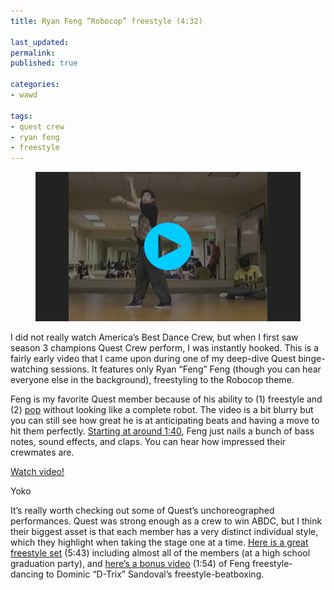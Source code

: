 ```yaml
---
title: Ryan Feng “Robocop” freestyle (4:32)

last_updated: 
permalink: 
published: true

categories:
- wawd

tags:
- quest crew
- ryan feng
- freestyle
---
```


<figure>
	<a href="http://www.youtube.com/watch?v=Qo0TdFlPPsQ"><img src="/assets/images/2014-01-15-ryan_feng_robocop.jpg" alt="So sorry for this terrible screenshot. It's from of a Youtube video, intended to capture the moment where Ryan Feng hits an incredible beat during a freestyle." /></a>
</figure>

I did not really watch America’s Best Dance Crew, but when I first saw season 3 champions Quest Crew perform, I was instantly hooked. This is a fairly early video that I came upon during one of my deep-dive Quest binge-watching sessions. It features only Ryan “Feng” Feng (though you can hear everyone else in the background), freestyling to the Robocop theme. 

Feng is my favorite Quest member because of his ability to (1) freestyle and (2) [pop](http://en.wikipedia.org/wiki/Popping) without looking like a complete robot. The video is a bit blurry but you can still see how great he is at anticipating beats and having a move to hit them perfectly. [Starting at around 1:40](http://youtu.be/Qo0TdFlPPsQ?t=1m40s), Feng just nails a bunch of bass notes, sound effects, and claps. You can hear how impressed their crewmates are. 

[Watch video!](http://www.youtube.com/watch?v=Qo0TdFlPPsQ)

Yoko

<section class="postscript">
	<p>
		It’s really worth checking out some of Quest’s unchoreographed performances. Quest was strong enough as a crew to win ABDC, but I think their biggest asset is that each member has a very distinct individual style, which they highlight when taking the stage one at a time. <a href="http://www.youtube.com/watch?v=fvonsmV_Iyo">Here is a great freestyle set</a> (5:43) including almost all of the members (at a high school graduation party), and <a href="http://www.youtube.com/watch?v=dn-7h2JRMIQ">here’s a bonus video</a> (1:54) of Feng freestyle-dancing to Dominic “D-Trix” Sandoval’s freestyle-beatboxing. 
	</p>
</section>